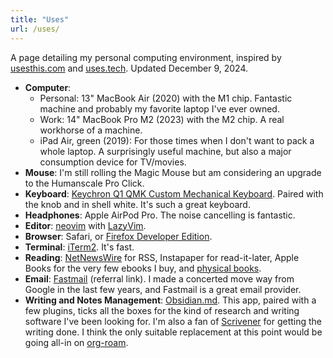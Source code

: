 ```yaml
---
title: "Uses"
url: /uses/
---
```


A page detailing my personal computing environment, inspired by [usesthis.com](https://usesthis.com/) and [uses.tech](https://uses.tech/). Updated December 9, 2024.

- **Computer**:
  - Personal: 13" MacBook Air (2020) with the M1 chip. Fantastic machine and probably my favorite laptop I've ever owned.
  - Work: 14" MacBook Pro M2 (2023) with the M2 chip. A real workhorse of a machine.
  - iPad Air, green (2019): For those times when I don't want to pack a whole laptop. A surprisingly useful machine, but also a major consumption device for TV/movies.
- **Mouse**: I'm still rolling the Magic Mouse but am considering an upgrade to the Humanscale Pro Click.
- **Keyboard**: [Keychron Q1 QMK Custom Mechanical Keyboard](https://www.keychron.com/products/keychron-q1). Paired with the knob and in shell white. It's such a great keyboard.
- **Headphones**: Apple AirPod Pro. The noise cancelling is fantastic.
- **Editor**: [neovim](https://neovim.io/) with [LazyVim](https://www.lazyvim.org/).
- **Browser**: Safari, or [Firefox Developer Edition](https://www.mozilla.org/en-US/firefox/developer/).
- **Terminal**: [iTerm2](https://iterm2.com/). It's fast.
- **Reading**: [NetNewsWire](https://netnewswire.com) for RSS, Instapaper for read-it-later, Apple Books for the very few ebooks I buy, and [physical books](https://writing.jasonheppler.org/2023/07/10/office-coming-together/).
- **Email**: [Fastmail](https://ref.fm/u25471400) (referral link). I made a concerted move way from Google in the last few years, and Fastmail is a great email provider.
- **Writing and Notes Management**: [Obsidian.md](https://obsidian.md). This app, paired with a few plugins, ticks all the boxes for the kind of research and writing software I've been looking for. I'm also a fan of [Scrivener](https://www.literatureandlatte.com/scrivener/overview) for getting the writing done. I think the only suitable replacement at this point would be going all-in on [org-roam](https://www.orgroam.com).
